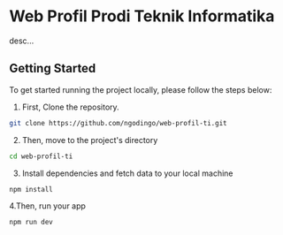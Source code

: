 # Web Profil Prodi Teknik Informatika

desc...

## Getting Started

To get started running the project locally, please follow the steps below:

1. First, Clone the repository.

```bash
git clone https://github.com/ngodingo/web-profil-ti.git
```

2. Then, move to the project's directory

```bash
cd web-profil-ti
```

3. Install dependencies and fetch data to your local machine

```bash
npm install
```

4.Then, run your app

```bash
npm run dev
```
